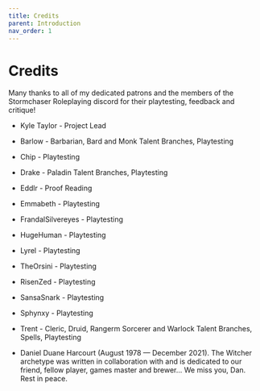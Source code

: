 ```yaml
---
title: Credits
parent: Introduction
nav_order: 1
---
```


# Credits
Many thanks to all of my dedicated patrons and the members of the Stormchaser Roleplaying discord for their playtesting, feedback and critique!

* Kyle Taylor - Project Lead

* Barlow - Barbarian, Bard and Monk Talent Branches, Playtesting
* Chip - Playtesting
* Drake - Paladin Talent Branches, Playtesting
* Eddlr - Proof Reading
* Emmabeth - Playtesting
* FrandalSilvereyes - Playtesting
* HugeHuman - Playtesting
* Lyrel - Playtesting
* TheOrsini - Playtesting
* RisenZed - Playtesting
* SansaSnark - Playtesting
* Sphynxy - Playtesting
* Trent - Cleric, Druid, Rangerm Sorcerer and Warlock Talent Branches, Spells, Playtesting

* Daniel Duane Harcourt (August 1978 — December 2021). The Witcher archetype was written in collaboration with and is dedicated to our friend, fellow player, games master and brewer... We miss you, Dan. Rest in peace.
